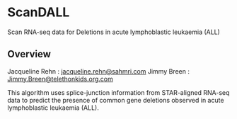 # ScanDALL
Scan RNA-seq data for Deletions in acute lymphoblastic leukaemia (ALL)

## Overview
Jacqueline Rehn : jacqueline.rehn@sahmri.com  Jimmy Breen : Jimmy.Breen@telethonkids.org.com

This algorithm uses splice-junction information from STAR-aligned RNA-seq data to predict the presence of common gene deletions observed in acute lymphoblastic leukaemia (ALL). 
